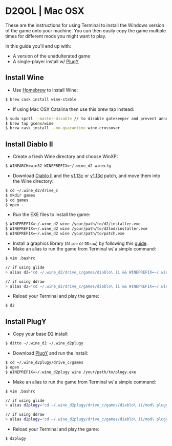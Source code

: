# D2QOL | Mac OSX

These are the instructions for using Terminal to install the Windows version of the game onto your machine.  You can then easily copy the game multiple times for different mods you might want to play.

In this guide you'll end up with:

- A version of the unadulterated game
- A single-player install w/ [PlugY](http://plugy.free.fr/en/index.html)

## Install Wine

- Use [Homebrew](https://brew.sh/) to install Wine:

```bash
$ brew cask install wine-stable
```

- If using Mac OSX Catalina then use this brew tap instead:

```bash
$ sudo spctl --master-disable // to disable gatekeeper and prevent annoying security popups
$ brew tap gcenx/wine
$ brew cask install --no-quarantine wine-crossover
```

## Install Diablo II

- Create a fresh Wine directory and choose WinXP:

```bash
$ WINEARCH=win32 WINEPREFIX=~/.wine_d2 winecfg
```

- Download [Diablo II](https://mega.nz/#!e9thyD6A!ExGJuZUtvRJ2c8DrxSL0ihCouh-ARbdVxODXIqVt3dc) and the [v1.13c](http://ftp.blizzard.com/pub/diablo2exp/patches/PC/LODPatch_113c.exe) or [v1.13d](http://ftp.blizzard.com/pub/diablo2exp/patches/PC/LODPatch_113d.exe) patch, and move them into the Wine directory:

```bash
$ cd ~/.wine_d2/drive_c
$ mkdir games
$ cd games
$ open .
```

- Run the EXE files to install the game:

```bash
$ WINEPREFIX=~/.wine_d2 wine /your/path/to/d2/installer.exe
$ WINEPREFIX=~/.wine_d2 wine /your/path/to/d2lod/installer.exe
$ WINEPREFIX=~/.wine_d2 wine /your/path/to/patch.exe
```

- Install a graphics library (``Glide`` or ``DDraw``) by following this [guide](https://github.com/whipowill/d2-plugy-qol/blob/master/Guides/Video.md).
- Make an alias to run the game from Terminal w/ a simple command:

```bash
$ vim .bashrc

// if using glide
> alias d2="cd ~/.wine_d2/drive_c/games/diablo\ ii && WINEPREFIX=~/.wine_d2 wine game.exe -w -3dfx -nofixaspect"

// if using ddraw
> alias d2="cd ~/.wine_d2/drive_c/games/diablo\ ii && WINEPREFIX=~/.wine_d2 wine game.exe -nofixaspect"
```

- Reload your Terminal and play the game:

```bash
$ d2
```

## Install PlugY

- Copy your base D2 install:

```bash
$ ditto ~/.wine_d2 ~/.wine_d2plugy
```

- Download [PlugY](http://plugy.free.fr/en/index.html) and run the install:

```bash
$ cd ~/.wine_d2plugy/drive_c/games
$ open .
$ WINEPREFIX=~/.wine_d2plugy wine /your/path/to/plugy.exe
```

- Make an alias to run the game from Terminal w/ a simple command:

```bash
$ vim .bashrc

// if using glide
> alias d2plugy="cd ~/.wine_d2plugy/drive_c/games/diablo\ ii/mod\ plugy && WINEPREFIX=~/.wine_d2plugy wine plugy.exe -w -3dfx -nofixaspect -direct -txt"

// if using ddraw
> alias d2plugy="cd ~/.wine_d2plugy/drive_c/games/diablo\ ii/mod\ plugy && WINEPREFIX=~/.wine_d2plugy wine plugy.exe -direct -txt"
```

- Reload your Terminal and play the game:

```bash
$ d2plugy
```

